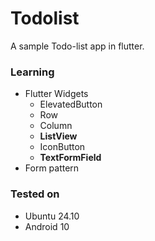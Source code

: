 # Todolist

A sample Todo-list app in flutter.

### Learning

- Flutter Widgets
  - ElevatedButton
  - Row
  - Column
  - **ListView**
  - IconButton
  - **TextFormField**
- Form pattern

### Tested on

- Ubuntu 24.10
- Android 10
